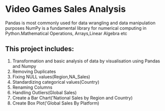 # Video Games Sales Analysis

Pandas is most commonly used for data wrangling and data manipulation purposes
NumPy is a fundamental library for numerical computing in Python.Mathematical Operations, Arrays,Linear Algebra etc

## This project includes:

1. Transformation and basic analysis of data by visualisation using Pandas and Numpy
2. Removing Duplicates
3. Fixing NULL values(Region,NA_Sales)
4. Standardizing categorical values(Country)
5. Renaming Columns
6. Handling Outliers(Global Sales)
7. Create a Bar Chart('National Sales by Region and Country)
8. Create Box Plot('Global Sales By Platform)